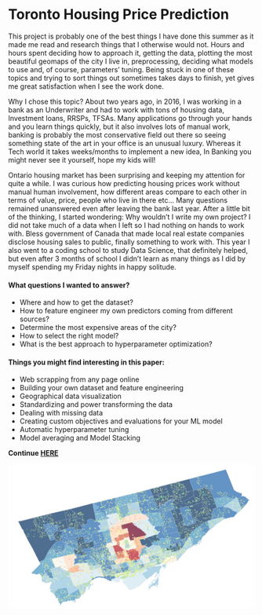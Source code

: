 # Toronto Housing Price Prediction #

This project is probably one of the best things I have done this summer as it made me read and research things that I otherwise would not. Hours and hours spent deciding how to approach it, getting the data, plotting the most beautiful geomaps of the city I live in, preprocessing, deciding what models to use and, of course, parameters’ tuning. Being stuck in one of these topics and trying to sort things out sometimes takes days to finish, yet gives me great satisfaction when I see the work done.

Why I chose this topic? About two years ago, in 2016, I was working in a bank as an Underwriter and had to work with tons of housing data, Investment loans, RRSPs, TFSAs. Many applications go through your hands and you learn things quickly, but it also involves lots of manual work, banking is probably the most conservative field out there so seeing something state of the art in your office is an unusual luxury. Whereas it Tech world it takes weeks/months to implement a new idea, In Banking you might never see it yourself, hope my kids will!

Ontario housing market has been surprising and keeping my attention for quite a while. I was curious how predicting housing prices work without manual human involvement, how different areas compare to each other in terms of value, price, people who live in there etc… Many questions remained unanswered even after leaving the bank last year. After a little bit of the thinking, I started wondering: Why wouldn’t I write my own project? I did not take much of a data when I left so I had nothing on hands to work with. Bless government of Canada that made local real estate companies disclose housing sales to public, finally something to work with. This year I also went to a coding school to study Data Science, that definitely helped, but even after 3 months of school I didn’t learn as many things as I did by myself spending my Friday nights in happy solitude.
#### What questions I wanted to answer? ####
- Where and how to get the dataset?
- How to feature engineer my own predictors coming from different sources?
- Determine the most expensive areas of the city?
- How to select the right model?
- What is the best approach to hyperparameter optimization?

#### Things you might find interesting in this paper: ####
- Web scrapping from any page online
- Building your own dataset and feature engineering
- Geographical data visualization
- Standardizing and power transforming the data
- Dealing with missing data
- Creating custom objectives and evaluations for your ML model
- Automatic hyperparameter tuning
- Model averaging and Model Stacking

**Continue [HERE](https://nbviewer.jupyter.org/github/SlavOK400/Toronto-housing-price-prediction/blob/master/GTA_housing.ipynb)**

 <img src="readme_intro_pic.jpg"> 
